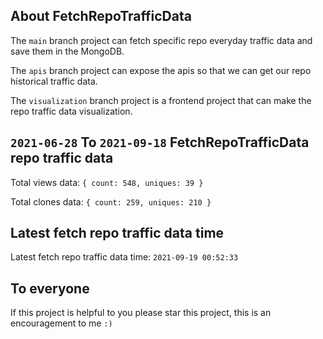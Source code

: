 ## About FetchRepoTrafficData

The `main` branch project can fetch specific repo everyday traffic data and save them in the MongoDB.

The `apis` branch project can expose the apis so that we can get our repo historical traffic data.

The `visualization` branch project is a frontend project that can make the repo traffic data visualization.

## `2021-06-28` To `2021-09-18` FetchRepoTrafficData repo traffic data

Total views data: `{ count: 548, uniques: 39 }`

Total clones data: `{ count: 259, uniques: 210 }`

## Latest fetch repo traffic data time

Latest fetch repo traffic data time: `2021-09-19 00:52:33`

## To everyone

If this project is helpful to you please star this project, this is an encouragement to me `:)`



